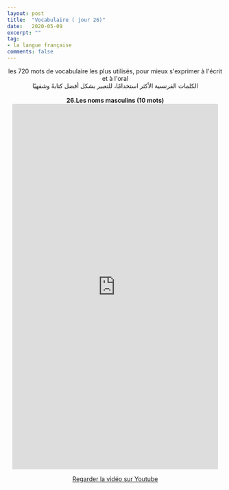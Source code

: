 ```yaml
---
layout: post
title:  "Vocabulaire ( jour 26)"
date:   2020-05-09
excerpt: ""
tag:
- la langue française
comments: false
---
```

 <center>     les 720 mots de vocabulaire les plus utilisés, pour mieux s'exprimer à l'écrit et à l'oral <br> الكلمات الفرنسية الأكثر استخدامًا، للتعبير بشكل أفضل كتابةً وشفهيًا <br><br>     <strong> 26.Les noms masculins (10 mots)</strong>     <br> <iframe width="480" height="853" src="https://www.youtube.com/embed/UcBC1i7H3LQ" title="youtube video player" frameborder="0" allow="accelerometer, autoplay, clipboard-write, encrypted-media, gyroscope, picture-in-picture, web-share" allowfullscreen></iframe>     <br> <p markdown="0"><a href="https://youtube.com/shorts/UcBC1i7H3LQ" class="btn btn-danger" target="_blank">Regarder la vidéo sur Youtube</a></p> </center>
